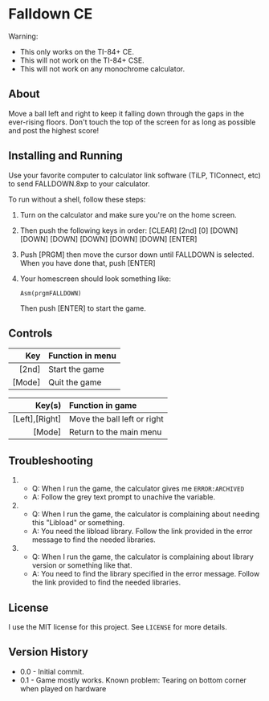 Falldown CE
=================================

Warning:
* This only works on the TI-84+ CE.
* This will not work on the TI-84+ CSE.
* This will not work on any monochrome calculator.

About
-----

Move a ball left and right to keep it falling down through the gaps in
the ever-rising floors. Don't touch the top of the screen for as long
as possible and post the highest score!

Installing and Running
----------------------

Use your favorite computer to calculator link software (TiLP, TIConnect, etc)
to send FALLDOWN.8xp to your calculator.

To run without a shell, follow these steps:
1. Turn on the calculator and make sure you're on the home screen.
2. Then push the following keys in order:
   [CLEAR] [2nd] [0] [DOWN] [DOWN] [DOWN] [DOWN] [DOWN] [DOWN] [ENTER]
3. Push [PRGM] then move the cursor down until FALLDOWN is selected.
   When you have done that, push [ENTER]
4. Your homescreen should look something like:

   `Asm(prgmFALLDOWN)`

   Then push [ENTER] to start the game.

Controls
--------

| Key    | Function in menu
| ------:|:----------------
| [2nd]  | Start the game
| [Mode] | Quit the game


| Key(s)  | Function in game
| ----:|:----------------
| [Left],[Right] | Move the ball left or right
| [Mode] | Return to the main menu



Troubleshooting
---------------
1. * Q: When I run the game, the calculator gives me `ERROR:ARCHIVED`
   * A: Follow the grey text prompt to unachive the variable.

2. * Q: When I run the game, the calculator is complaining
        about needing this "Libload" or something.
   * A: You need the libload library. Follow the link provided in the
        error message to find the needed libraries.
		
3. * Q: When I run the game, the calculator is complaining about
        library version or something like that.
   * A: You need to find the library specified in the error message.
        Follow the link provided to find the needed libraries.

License
-------
I use the MIT license for this project. See `LICENSE` for more details.

Version History
---------------

* 0.0 - Initial commit.
* 0.1 - Game mostly works.
		Known problem: Tearing on bottom corner when played on hardware
   
   
